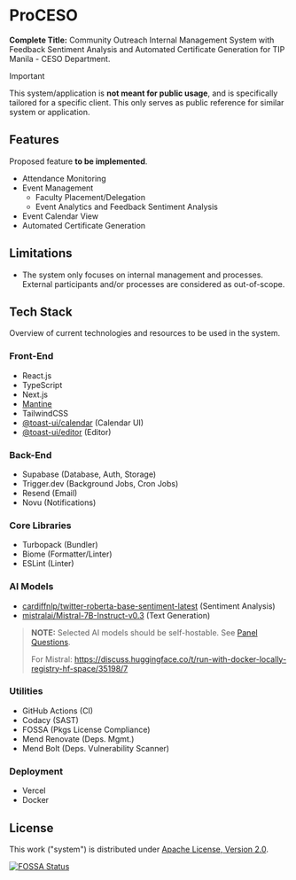 # ProCESO

**Complete Title:**
Community Outreach Internal Management System with Feedback Sentiment Analysis and Automated Certificate Generation for TIP Manila - CESO Department.

> [!IMPORTANT]
> This system/application is **not meant for public usage**, and is specifically tailored for a specific client. This only serves as public reference for similar system or application.

## Features

Proposed feature **to be implemented**.

- Attendance Monitoring
- Event Management
  - Faculty Placement/Delegation
  - Event Analytics and Feedback Sentiment Analysis
- Event Calendar View
- Automated Certificate Generation


## Limitations

- The system only focuses on internal management and processes. External participants and/or processes are considered as out-of-scope.


## Tech Stack

Overview of current technologies and resources to be used in the system.

### Front-End

- React.js
- TypeScript
- Next.js
- [Mantine](https://mantine.dev/)
- TailwindCSS 
- [@toast-ui/calendar](https://github.com/nhn/tui.calendar/tree/main/apps/react-calendar)  (Calendar UI)
- [@toast-ui/editor](https://github.com/nhn/tui.editor/tree/master/apps/react-editor) (Editor)

### Back-End

- Supabase (Database, Auth, Storage)
- Trigger.dev (Background Jobs, Cron Jobs)
- Resend (Email)
- Novu (Notifications)


### Core Libraries

- Turbopack (Bundler)
- Biome (Formatter/Linter)
- ESLint (Linter)

### AI Models

- [cardiffnlp/twitter-roberta-base-sentiment-latest](https://huggingface.co/cardiffnlp/twitter-roberta-base-sentiment-latest) (Sentiment Analysis)
- [mistralai/Mistral-7B-Instruct-v0.3](https://huggingface.co/mistralai/Mistral-7B-Instruct-v0.3) (Text Generation)

> **NOTE:** Selected AI models should be self-hostable. See [Panel Questions](https://app.plane.so/deuz/projects/11d20b8a-9a14-409b-b87e-86167001e336/pages/219e3135-449a-4184-99aa-cb9329780317).
>
> For Mistral: <https://discuss.huggingface.co/t/run-with-docker-locally-registry-hf-space/35198/7>

### Utilities

- GitHub Actions (CI)
- Codacy (SAST)
- FOSSA (Pkgs License Compliance)
- Mend Renovate (Deps. Mgmt.)
- Mend Bolt (Deps. Vulnerability Scanner)

### Deployment

- Vercel
- Docker


## License

This work ("system") is distributed under [Apache License, Version 2.0](https://opensource.org/license/apache-2-0).

[![FOSSA Status](https://app.fossa.com/api/projects/git%2Bgithub.com%2Fjhdcruz%2FProCESO.svg?type=large&issueType=license)](https://app.fossa.com/projects/git%2Bgithub.com%2Fjhdcruz%2FProCESO?ref=badge_large&issueType=license)